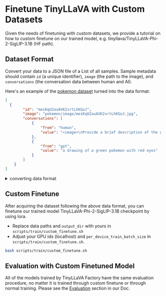 # Finetune TinyLLaVA with Custom Datasets

Given the needs of finetuning with custom datasets, we provide a tutorial on how to custom finetune on our trained model, e.g. tinyllava/TinyLLaVA-Phi-2-SigLIP-3.1B (HF path).

## Dataset Format

Convert your data to a JSON file of a List of all samples. Sample metadata should contain `id` (a unique identifier), `image` (the path to the image), and `conversations` (the conversation data between human and AI).

Here's an example of the [pokemon dataset](https://huggingface.co/datasets/lambdalabs/pokemon-blip-captions) turned into the data format:

```json
[
  {
        "id": "meiKqU2auAVK2vrtLhKGoJ",
        "image": "pokemon/image/meiKqU2auAVK2vrtLhKGoJ.jpg",
        "conversations": [
            {
                "from": "human",
                "value": "<image>\nProvide a brief description of the given image."
            },
            {
                "from": "gpt",
                "value": "a drawing of a green pokemon with red eyes"
            }
        ]
    }
]
```

<details>
You can use the following scripts to convert the Pokemon dataset to the above data format.
<summary>converting data format</summary>
  
```python
import shortuuid
from datasets import load_dataset
from PIL import Image
import random
import json
import tqdm
import os

ds = load_dataset('lambdalabs/pokemon-blip-captions')
pokemon_data = []

pokemon_image_path = '/path/to/your/data/pokemon/image'
pokemon_data_path = '/path/to/your/pokemon_blip_captions.json'

description_list = [
    "Describe the image concisely.",
    "Provide a brief description of the given image.",
    "Offer a succinct explanation of the picture presented.",
    "Summarize the visual content of the image.",
    "Give a short and clear explanation of the subsequent image.",
    "Share a concise interpretation of the image provided.",
    "Present a compact description of the photo's key features.",
    "Relay a brief, clear account of the picture shown.",
    "Render a clear and concise summary of the photo.",
    "Write a terse but informative summary of the picture.",
    "Create a compact narrative representing the image presented."
]

for sample in tqdm.tqdm(ds['train']):
    uuid = shortuuid.uuid()
    sample_dict = dict()
    sample_dict['id'] = uuid
    sample_dict['image'] = 'pokemon/image/' + uuid + '.jpg'
    sample['image'].save(os.path.join(pokemon_image_path, uuid + '.jpg'))
    conversations = [
        {"from": "human", "value": "<image>\n" + random.choice(description_list)},
        {"from": "gpt", "value": sample['text']}
    ]
    sample_dict['conversations'] = conversations
    pokemon_data.append(sample_dict)

with open(pokemon_data_path, 'w') as f:
    json.dump(pokemon_data, f, indent=4)
```

</details>

## Custom Finetune

After acquiring the dataset following the above data format, you can finetune our trained model TinyLLaVA-Phi-2-SigLIP-3.1B checkpoint by using lora.

- Replace data paths and `output_dir` with yours in `scripts/train/custom_finetune.sh`
- Adjust your GPU ids (localhost) and `per_device_train_batch_size` in `scripts/train/custom_finetune.sh`.

```bash
bash scripts/train/custom_finetune.sh
```

## Evaluation with Custom Finetuned Model

All of the models trained by TinyLLaVA Factory have the same evaluation procedure, no matter it is trained through custom finetune or through normal training. Please see the [Evaluation](https://tinyllava-factory.readthedocs.io/en/latest/Evaluation.html) section in our Doc.



